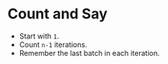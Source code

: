 # Count and Say

* Start with `1`.
* Count `n-1` iterations.
* Remember the last batch in each iteration.
